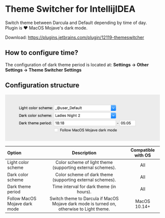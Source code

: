 # Theme Switcher for IntellijIDEA
Switch theme between Darcula and Default depending by time of day.
Plugin is ❤️ MacOS Mojave's dark mode.

Download: https://plugins.jetbrains.com/plugin/12119-themeswitcher

## How to configure time?
The configuration of dark theme period is located at: **Settings -> Other Settings -> Theme Switcher Settings**

## Configuration structure

![Config example](/assets/screenshot.png)

| Option       | Description     | Compatible with OS
| :------------- | :----------:  | :----------: 
| Light color scheme |  Color scheme of light theme (supporting external schemes). | All
| Dark color scheme  | Color scheme of dark theme (supporting external schemes). | All
| Dark theme period  | Time interval for dark theme (in hours). | All
| Follow MacOS Mojave dark mode | Switch theme to Darcula if MacOS Mojave dark mode is turned on, otherwise to Light theme. | MacOS 10.14+

